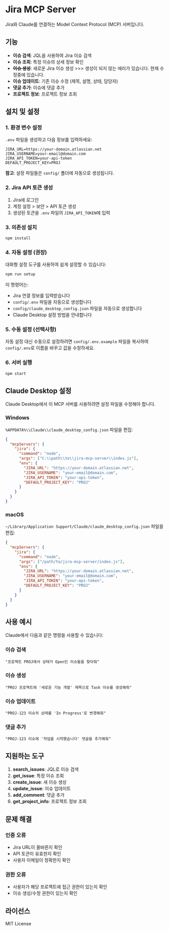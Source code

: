 # Jira MCP Server

Jira와 Claude를 연결하는 Model Context Protocol (MCP) 서버입니다.

## 기능

- **이슈 검색**: JQL을 사용하여 Jira 이슈 검색
- **이슈 조회**: 특정 이슈의 상세 정보 확인
- **~~이슈 생성~~**: 새로운 Jira 이슈 생성 >>> 생성이 되지 않는 에러가 있습니다. 현재 수정중에 있습니다.
- **이슈 업데이트**: 기존 이슈 수정 (제목, 설명, 상태, 담당자)
- **댓글 추가**: 이슈에 댓글 추가
- **프로젝트 정보**: 프로젝트 정보 조회

## 설치 및 설정

### 1. 환경 변수 설정

`.env` 파일을 생성하고 다음 정보를 입력하세요:

```env
JIRA_URL=https://your-domain.atlassian.net
JIRA_USERNAME=your-email@domain.com
JIRA_API_TOKEN=your-api-token
DEFAULT_PROJECT_KEY=PROJ
```

**참고**: 설정 파일들은 `config/` 폴더에 자동으로 생성됩니다.

### 2. Jira API 토큰 생성

1. Jira에 로그인
2. 계정 설정 > 보안 > API 토큰 생성
3. 생성된 토큰을 `.env` 파일의 `JIRA_API_TOKEN`에 입력

### 3. 의존성 설치

```bash
npm install
```

### 4. 자동 설정 (권장)

대화형 설정 도구를 사용하여 쉽게 설정할 수 있습니다:

```bash
npm run setup
```

이 명령어는:
- Jira 연결 정보를 입력받습니다
- `config/.env` 파일을 자동으로 생성합니다
- `config/claude_desktop_config.json` 파일을 자동으로 생성합니다
- Claude Desktop 설정 방법을 안내합니다

### 5. 수동 설정 (선택사항)

자동 설정 대신 수동으로 설정하려면 `config/.env.example` 파일을 복사하여 `config/.env`로 이름을 바꾸고 값을 수정하세요.

### 6. 서버 실행

```bash
npm start
```

## Claude Desktop 설정

Claude Desktop에서 이 MCP 서버를 사용하려면 설정 파일을 수정해야 합니다.

### Windows
`%APPDATA%\\Claude\\claude_desktop_config.json` 파일을 편집:

```json
{
  "mcpServers": {
    "jira": {
      "command": "node",
      "args": ["C:\\path\\to\\jira-mcp-server\\index.js"],
      "env": {
        "JIRA_URL": "https://your-domain.atlassian.net",
        "JIRA_USERNAME": "your-email@domain.com",
        "JIRA_API_TOKEN": "your-api-token",
        "DEFAULT_PROJECT_KEY": "PROJ"
      }
    }
  }
}
```

### macOS
`~/Library/Application Support/Claude/claude_desktop_config.json` 파일을 편집:

```json
{
  "mcpServers": {
    "jira": {
      "command": "node",
      "args": ["/path/to/jira-mcp-server/index.js"],
      "env": {
        "JIRA_URL": "https://your-domain.atlassian.net",
        "JIRA_USERNAME": "your-email@domain.com", 
        "JIRA_API_TOKEN": "your-api-token",
        "DEFAULT_PROJECT_KEY": "PROJ"
      }
    }
  }
}
```

## 사용 예시

Claude에서 다음과 같은 명령을 사용할 수 있습니다:

### 이슈 검색
```
"프로젝트 PROJ에서 상태가 Open인 이슈들을 찾아줘"
```

### 이슈 생성
```
"PROJ 프로젝트에 '새로운 기능 개발' 제목으로 Task 이슈를 생성해줘"
```

### 이슈 업데이트
```
"PROJ-123 이슈의 상태를 'In Progress'로 변경해줘"
```

### 댓글 추가
```
"PROJ-123 이슈에 '작업을 시작했습니다' 댓글을 추가해줘"
```

## 지원하는 도구

1. **search_issues**: JQL로 이슈 검색
2. **get_issue**: 특정 이슈 조회
3. **create_issue**: 새 이슈 생성
4. **update_issue**: 이슈 업데이트
5. **add_comment**: 댓글 추가
6. **get_project_info**: 프로젝트 정보 조회

## 문제 해결

### 인증 오류
- Jira URL이 올바른지 확인
- API 토큰이 유효한지 확인
- 사용자 이메일이 정확한지 확인

### 권한 오류
- 사용자가 해당 프로젝트에 접근 권한이 있는지 확인
- 이슈 생성/수정 권한이 있는지 확인

## 라이선스

MIT License
